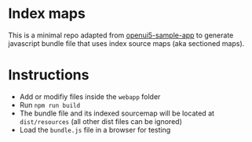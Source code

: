 # Index maps

This is a minimal repo adapted from [openui5-sample-app](https://github.com/SAP/openui5-sample-app)
to generate javascript bundle file that uses index source maps (aka sectioned maps).

# Instructions
* Add or modifiy files inside the `webapp` folder
* Run `npm run build`
* The bundle file and its indexed sourcemap will be located at `dist/resources` (all other dist files can be ignored)
* Load the `bundle.js` file in a browser for testing
